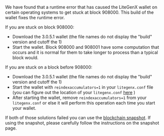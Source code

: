We have found that a runtime error that has caused the LiteGenX wallet on certain operating systems to get stuck at block 908000. This build of the wallet fixes the runtime error.

If you are stuck on block 908000:
- Download the 3.0.5.1 wallet (the file names do not display the "build" version and cutoff the 1)
- Start the wallet. Block 908000 and 908001 have some computation that occurs and it is normal for them to take longer to process than a typical block would.

If you are stuck on a block before 908000:
- Download the 3.0.5.1 wallet (the file names do not display the "build" version and cutoff the 1)
- Start the wallet with `reindexaccumulators=1` in your `litegenx.conf` file (you can figure out the location of your `litegenx.conf` [here](https://litegenx.freshdesk.com/support/solutions/articles/30000004664-where-are-my-wallet-dat-blockchain-and-configuration-conf-files-located-) )
- After starting the wallet, remove `reindexaccumulators=1` from your `litegenx.conf` or else it will perform this operation each time you start your wallet.

If both of those solutions failed you can use the [blockchain snapshot](http://178.254.23.111/~pub/LiteGenX/Daily-Snapshots-Html/LiteGenX-Daily-Snapshots.html). If using the snapshot, please carefully follow the instructions on the snapshot page.
